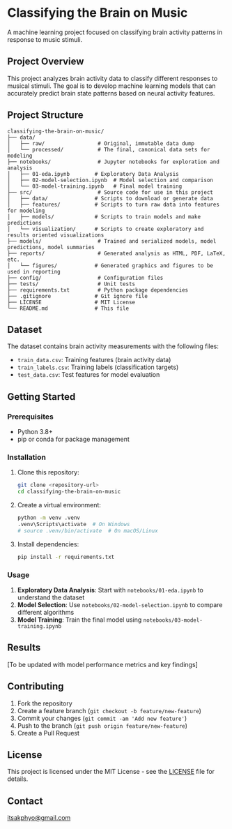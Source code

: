 # Classifying the Brain on Music

A machine learning project focused on classifying brain activity patterns in response to music stimuli.

## Project Overview

This project analyzes brain activity data to classify different responses to musical stimuli. The goal is to develop machine learning models that can accurately predict brain state patterns based on neural activity features.

## Project Structure

```
classifying-the-brain-on-music/
├── data/
│   ├── raw/                 # Original, immutable data dump
│   └── processed/           # The final, canonical data sets for modeling
├── notebooks/               # Jupyter notebooks for exploration and analysis
│   ├── 01-eda.ipynb        # Exploratory Data Analysis
│   ├── 02-model-selection.ipynb  # Model selection and comparison
│   └── 03-model-training.ipynb   # Final model training
├── src/                     # Source code for use in this project
│   ├── data/               # Scripts to download or generate data
│   ├── features/           # Scripts to turn raw data into features for modeling
│   ├── models/             # Scripts to train models and make predictions
│   └── visualization/      # Scripts to create exploratory and results oriented visualizations
├── models/                  # Trained and serialized models, model predictions, model summaries
├── reports/                 # Generated analysis as HTML, PDF, LaTeX, etc.
│   └── figures/            # Generated graphics and figures to be used in reporting
├── config/                  # Configuration files
├── tests/                   # Unit tests
├── requirements.txt         # Python package dependencies
├── .gitignore              # Git ignore file
├── LICENSE                 # MIT License
└── README.md               # This file
```

## Dataset

The dataset contains brain activity measurements with the following files:
- `train_data.csv`: Training features (brain activity data)
- `train_labels.csv`: Training labels (classification targets)
- `test_data.csv`: Test features for model evaluation

## Getting Started

### Prerequisites

- Python 3.8+
- pip or conda for package management

### Installation

1. Clone this repository:
   ```bash
   git clone <repository-url>
   cd classifying-the-brain-on-music
   ```

2. Create a virtual environment:
   ```bash
   python -m venv .venv
   .venv\Scripts\activate  # On Windows
   # source .venv/bin/activate  # On macOS/Linux
   ```

3. Install dependencies:
   ```bash
   pip install -r requirements.txt
   ```

### Usage

1. **Exploratory Data Analysis**: Start with `notebooks/01-eda.ipynb` to understand the dataset
2. **Model Selection**: Use `notebooks/02-model-selection.ipynb` to compare different algorithms
3. **Model Training**: Train the final model using `notebooks/03-model-training.ipynb`

## Results

[To be updated with model performance metrics and key findings]

## Contributing

1. Fork the repository
2. Create a feature branch (`git checkout -b feature/new-feature`)
3. Commit your changes (`git commit -am 'Add new feature'`)
4. Push to the branch (`git push origin feature/new-feature`)
5. Create a Pull Request

## License

This project is licensed under the MIT License - see the [LICENSE](LICENSE) file for details.

## Contact

itsakphyo@gmail.com
